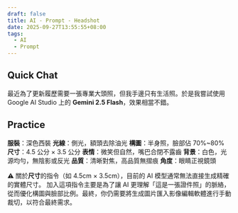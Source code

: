 ```yaml
---
draft: false
title: AI - Prompt - Headshot
date: 2025-09-27T13:55:55+08:00
tags:
  - AI
  - Prompt
---
```


## Quick Chat

最近為了更新履歷需要一張專業大頭照，但我手邊只有生活照。於是我嘗試使用 Google AI Studio 上的 **Gemini 2.5 Flash**，效果相當不錯。

## Practice

**服裝**：深色西裝
**光線**：側光，額頭去除油光
**構圖**：半身照，臉部佔 70%~80%
**尺寸**：4.5 公分 × 3.5 公分
**表情**：微笑但自然，嘴巴合閉不露齒
**背景**：白色，光源均勻，無陰影或反光
**品質**：清晰對焦，高品質無摺痕
**角度**：眼睛正視鏡頭

⚠️ 關於**尺寸**的指令（如 4.5cm × 3.5cm），目前的 AI 模型通常無法直接生成精確的實體尺寸。 加入這項指令主要是為了讓 AI 更理解「這是一張證件照」的脈絡，從而優化構圖與臉部比例。最終，你仍需要將生成圖片匯入影像編輯軟體進行手動裁切，以符合最終需求。